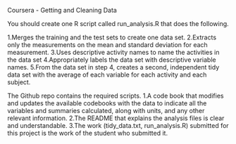 Coursera - Getting and Cleaning Data

You should create one R script called run_analysis.R that does the following. 

1.Merges the training and the test sets to create one data set.
2.Extracts only the measurements on the mean and standard deviation for each measurement. 
3.Uses descriptive activity names to name the activities in the data set
4.Appropriately labels the data set with descriptive variable names. 
5.From the data set in step 4, creates a second, independent tidy data set with the average of each variable for each activity and each subject.


The Github repo contains the required scripts.
1.A code book that modifies and updates the available codebooks with the data to indicate all the variables and summaries calculated, along with units, and any other relevant information.
2.The README that explains the analysis files is clear and understandable.
3.The work (tidy_data.txt, run_analysis.R) submitted for this project is the work of the student who submitted it.
